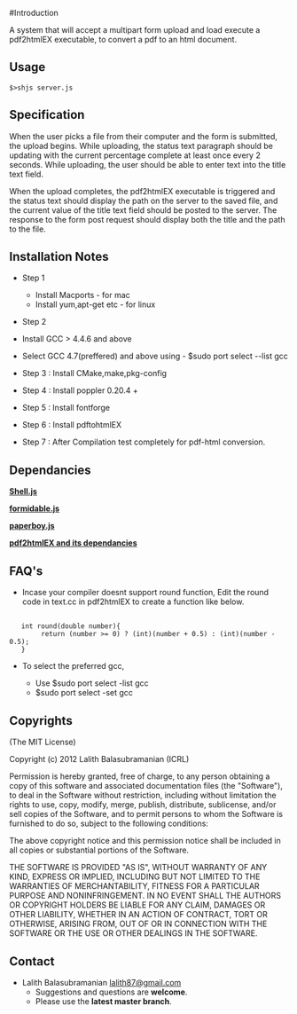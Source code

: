 #Introduction

A system that will accept a multipart form upload and load execute a pdf2htmlEX executable, 
to convert a pdf to an html document.


## Usage

    $>shjs server.js

## Specification

When the user picks a file from their computer and the form is submitted, the
upload begins. While uploading, the status text paragraph should be updating
with the current percentage complete at least once every 2 seconds. While
uploading, the user should be able to enter text into the title text field.

When the upload completes, the pdf2htmlEX executable is triggered and
the status text should display the path on the server to the saved file, 
and the current value of the title text field should be posted to the server. 
The response to the form post request should display both the title and the path 
to the file.


## Installation Notes

* Step 1 
	* Install Macports		-	for mac 
	* Install yum,apt-get etc 	-	for linux	   
* Step 2 	
 *  Install GCC > 4.4.6 and above
 *  Select GCC 4.7(preffered)  and above using	 - $sudo port select --list gcc
                                                 
* Step 3 : Install CMake,make,pkg-config
* Step 4 : Install poppler 0.20.4 +
* Step 5 : Install fontforge
* Step 6 : Install pdftohtmlEX		
* Step 7 : After Compilation test completely for pdf-html conversion.


## Dependancies

[**Shell.js**](https://github.com/arturadib/shelljs)

[**formidable.js**](https://github.com/felixge/node-formidable)

[**paperboy.js**](https://github.com/felixge/node-paperboy)

[**pdf2htmlEX and its dependancies**](https://github.com/coolwanglu/pdf2htmlEX)


## FAQ's

* Incase your compiler doesnt support round function, Edit the round code in text.cc in pdf2htmlEX to create a function like below.

##

       int round(double number){
         	return (number >= 0) ? (int)(number + 0.5) : (int)(number - 0.5);
       }

* To select the preferred gcc,

  * Use $sudo port select -list gcc
  * $sudo port select -set gcc

## Copyrights

(The MIT License)

Copyright (c) 2012 Lalith Balasubramanian (ICRL)

Permission is hereby granted, free of charge, to any person obtaining a copy
of this software and associated documentation files (the "Software"), to deal
in the Software without restriction, including without limitation the rights
to use, copy, modify, merge, publish, distribute, sublicense, and/or sell
copies of the Software, and to permit persons to whom the Software is
furnished to do so, subject to the following conditions:

The above copyright notice and this permission notice shall be included in
all copies or substantial portions of the Software.

THE SOFTWARE IS PROVIDED "AS IS", WITHOUT WARRANTY OF ANY KIND, EXPRESS OR
IMPLIED, INCLUDING BUT NOT LIMITED TO THE WARRANTIES OF MERCHANTABILITY,
FITNESS FOR A PARTICULAR PURPOSE AND NONINFRINGEMENT. IN NO EVENT SHALL THE
AUTHORS OR COPYRIGHT HOLDERS BE LIABLE FOR ANY CLAIM, DAMAGES OR OTHER
LIABILITY, WHETHER IN AN ACTION OF CONTRACT, TORT OR OTHERWISE, ARISING FROM,
OUT OF OR IN CONNECTION WITH THE SOFTWARE OR THE USE OR OTHER DEALINGS IN
THE SOFTWARE.

## Contact

* Lalith Balasubramanian <lalith87@gmail.com>
  * Suggestions and questions are **welcome**. 
  * Please use the **latest master branch**.